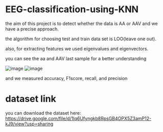 # EEG-classification-using-KNN

the aim of this project is to detect whether the data is AA or AAV  and we have a precise approach.

the algorithm for choosing test and train data set is LOO(leave one out).

also, for extracting features we used eigenvalues and eigenvectors.

you can see the aa and AAV last sample for a better understanding


![image](https://user-images.githubusercontent.com/70627266/134858067-b14e665a-3039-43a1-92ef-ce2fc4eb08e8.png)
![image](https://user-images.githubusercontent.com/70627266/134858121-09ae8950-6e2e-473d-9fcd-c13eb7791940.png)

and we measured accuracy, F1score, recall, and precision

# dataset link
you can download the dataset here: https://drive.google.com/file/d/1Iq6Ufyngkb8RpsGB4OPX5Z3amP12-kJ9/view?usp=sharing


